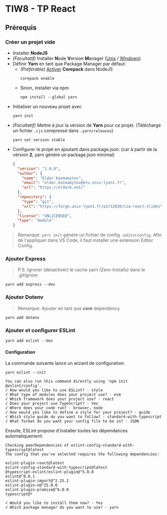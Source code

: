 # TIW8 - TP React

## Prérequis

### Créer un projet vide

- Installer **NodeJS**
- *(Facultatif)* Installer **N**ode **V**ersion **M**anager ([Unix](https://github.com/nvm-sh/nvm) / [Windows](https://github.com/coreybutler/nvm-windows))
- Définir **Yarn** en tant que Package Manager par défaut:
  - *(Préférable)* [Activer](https://yarnpkg.com/getting-started/install) **Corepack** dans NodeJS
    ```shell
    corepack enable
    ```
  - Sinon, installer via npm
    ```shell
    npm install --global yarn
    ```
- Initialiser un nouveau projet avec
  ```shell
  yarn init
  ```
- *(Facultatif)* Mettre à jour la vérsion de **Yarn** pour ce projet. (Télécharge un fichier `.cjs` compressé dans `.yarn/releases`)
  ```shell
  yarn set version stable
  ```
- Configurer le projet en ajoutant dans package.json: (car à partir de la vérsion **2**, yarn génère un package.json minimal)
  ```json
  {
    "version": "1.0.0",
    "author": {
      "name": "Eldar Kasmamytov",
      "email": "eldar.kasmamytov@etu.univ-lyon1.fr",
      "url": "https://eldark.net/"
    },
    "repository": {
      "type": "git",
      "url": "https://forge.univ-lyon1.fr/p1712650/tiw-react-slides"
    },
    "license": "UNLICENSED",
    "type": "module"
  }
  ```

> Remarque: `yarn init` génère un fichier de config `.editorconfig`. Afin de l'appliquer dans VS Code, il faut installer une extension Editor Config.

### Ajouter Express

> P.S. Ignorer (désactiver) le cache yarn (Zero-Installs) dans le .gitignore

```shell
yarn add express --dev
```

### Ajouter Dotenv

> Remarque: Ajouter en tant que **core** dependency

```shell
yarn add dotenv
```

### Ajouter et configurer ESLint

```shell
yarn add eslint --dev
```

#### Configuration

La commande suivante lance un wizard de configuration:

```shell
yarn eslint --init
```

```log
You can also run this command directly using 'npm init @eslint/config'.
√ How would you like to use ESLint? · style
√ What type of modules does your project use? · esm
√ Which framework does your project use? · react
√ Does your project use TypeScript? · Yes
√ Where does your code run? · browser, node
√ How would you like to define a style for your project? · guide
√ Which style guide do you want to follow? · standard-with-typescript
√ What format do you want your config file to be in? · JSON
```

Ensuite, ESLint propose d'installer toutes les dépendances automatiquement:

```log
Checking peerDependencies of eslint-config-standard-with-typescript@latest
The config that you've selected requires the following dependencies:

eslint-plugin-react@latest
eslint-config-standard-with-typescript@latest
@typescript-eslint/eslint-plugin@^5.0.0
eslint@^8.0.1
eslint-plugin-import@^2.25.2
eslint-plugin-n@^15.0.0
eslint-plugin-promise@^6.0.0
typescript@*

√ Would you like to install them now? · Yes
√ Which package manager do you want to use? · yarn
```

